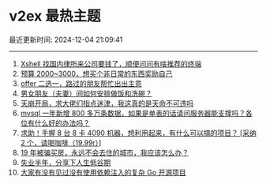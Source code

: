 # v2ex 最热主题

最近更新时间: 2024-12-04 21:09:41

--- 
1. [Xshell 找国内律所来公司要钱了，顺便问问有啥推荐的终端](https://www.v2ex.com/t/1094841) 
2. [预算 2000~3000，想买个非日常的东西奖励自己](https://www.v2ex.com/t/1094853) 
3. [offer 二选一，路过的朋友帮忙出出主意](https://www.v2ex.com/t/1094855) 
4. [男女朋友（夫妻）间如何安排做饭和洗碗？](https://www.v2ex.com/t/1094907) 
5. [天崩开局，求大佬们指点迷津，我这真的是天命不可违吗](https://www.v2ex.com/t/1094810) 
6. [mysql 一年新增 800 多万条数据，如果是单表的话请问服务器能支撑吗？各位有什么好的办法吗？](https://www.v2ex.com/t/1094825) 
7. [求助！手握 8 台 8 卡 4090 机器，想利用起来，有什么可以搞的项目？ [采纳 2 个，请喝咖啡（19.99r）]](https://www.v2ex.com/t/1094849) 
8. [19 年被骗买房，永远不会去住的城市，我应该怎么办？](https://www.v2ex.com/t/1094899) 
9. [失业半年，分享下人生低谷期](https://www.v2ex.com/t/1094803) 
10. [大家有没有见过没有使用依赖注入的复杂 Go 开源项目](https://www.v2ex.com/t/1094915) 
